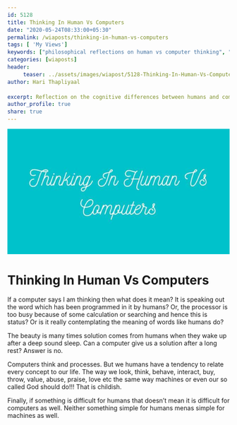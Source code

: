 ```yaml
--- 
id: 5128 
title: Thinking In Human Vs Computers
date: "2020-05-24T08:33:00+05:30"
permalink: /wiaposts/thinking-in-human-vs-computers
tags: [ 'My Views']    
keywords: ["philosophical reflections on human vs computer thinking", "understanding cognitive differences in philosophy", "poetic insights on human and machine cognition", "philosophy of cognition and technology", "exploring human vs computer thinking in philosophical context"]  
categories: [wiaposts] 
header:
     teaser: ../assets/images/wiapost/5128-Thinking-In-Human-Vs-Computers.jpg
author: Hari Thapliyaal 

excerpt: Reflection on the cognitive differences between humans and computers, exploring cognition and technology.
author_profile: true 
share: true 
---
```


![Thinking In Human Vs Computers](../assets/images/wiapost/5128-Thinking-In-Human-Vs-Computers.jpg)     
   
# Thinking In Human Vs Computers   
    
If a computer says I am thinking then what does it mean? It is speaking out the word which has been programmed in it by humans? Or, the processor is too busy because of some calculation or searching and hence this is status? Or is it really contemplating the meaning of words like humans do?    
    
The beauty is many times solution comes from humans when they wake up after a deep sound sleep. Can a computer give us a solution after a long rest? Answer is no.    
    
Computers think and processes. But we humans have a tendency to relate every concept to our life. The way we look, think, behave, interact, buy, throw, value, abuse, praise, love etc the same way machines or even our so called God should do!!! That is childish.    
    
Finally, if something is difficult for humans that doesn’t mean it is difficult for computers as well. Neither something simple for humans menas simple for machines as well.    
